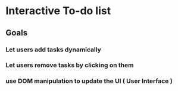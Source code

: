 # Interactive To-do list

## Goals

### Let users add tasks dynamically

### Let users remove tasks by clicking on them

### use DOM manipulation to update the UI ( User Interface )


